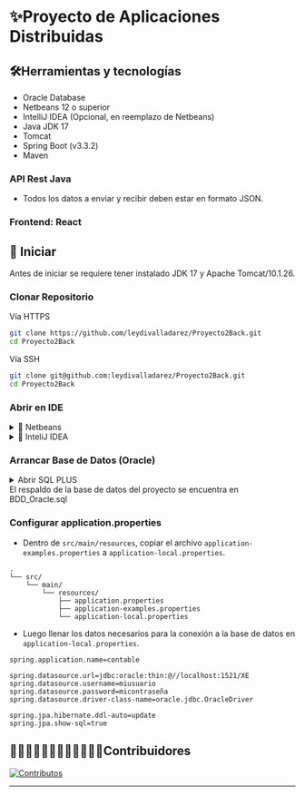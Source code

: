 # ✨Proyecto de Aplicaciones Distribuidas
## 🛠️Herramientas y tecnologías
- Oracle Database
- Netbeans 12 o superior
- IntelliJ IDEA (Opcional, en reemplazo de Netbeans)
- Java JDK 17
- Tomcat
- Spring Boot (v3.3.2)
- Maven

### API Rest Java
- Todos los datos a enviar y recibir deben estar en formato JSON.

### Frontend: React

## 🏁 Iniciar
Antes de iniciar se requiere tener instalado JDK 17 y Apache Tomcat/10.1.26.

### Clonar Repositorio
Vía HTTPS
```bash
git clone https://github.com/leydivalladarez/Proyecto2Back.git
cd Proyecto2Back
```
Vía SSH
```bash
git clone git@github.com:leydivalladarez/Proyecto2Back.git
cd Proyecto2Back
```
### Abrir en IDE
<details>
<summary>🚀 Netbeans </summary>
Para compilar tu proyecto en NetBeans, sigue estos pasos:

1. **Importar el Proyecto:**
 - Abre NetBeans.
 - Ve a `File > Open Project`.
 - Navega hasta la carpeta donde está tu proyecto Maven y selecciona la carpeta que contiene el archivo `pom.xml`.
 - Haz clic en `Open Project`.

2. **Configurar la JDK:**
 - Asegúrate de que NetBeans esté configurado para usar JDK 17.
 - Ve a `Tools > Java Platforms` y verifica que JDK 17 esté configurado. Si no es así, agrégalo.

3. **Compilar el Proyecto:**
 - Después de importar el proyecto, NetBeans debería reconocer automáticamente la configuración de Maven.
 - Puedes compilar el proyecto haciendo clic derecho sobre él en el panel de proyectos y seleccionando `Build`.

4. **Resolver Problemas de Dependencias:**
 - Si hay algún problema con las dependencias, asegúrate de que NetBeans esté conectado a internet para descargar las dependencias de Maven.
 - También puedes forzar la actualización de dependencias haciendo clic derecho en el proyecto y seleccionando `Clean and Build`.

5. **Ejecutar la Aplicación:**
 - Si todo está correctamente configurado, puedes ejecutar la aplicación desde NetBeans haciendo clic derecho en el proyecto y seleccionando `Run`.

Este proceso debería permitirte compilar y ejecutar tu proyecto en NetBeans sin mayores problemas.
</details>
<details>
<summary>🚀 InteliJ IDEA </summary>
Para abrir y ejecutar tu proyecto en IntelliJ IDEA, sigue estos pasos:

### 1. **Importar el Proyecto en IntelliJ IDEA:**
- Abre IntelliJ IDEA.
- Ve a `File > Open`.
- Navega hasta la carpeta donde se encuentra tu proyecto Maven y selecciona la carpeta que contiene el archivo `pom.xml`.
- Haz clic en `Open`. IntelliJ IDEA detectará automáticamente que es un proyecto Maven y comenzará a importar las dependencias.

### 2. **Configurar la JDK:**
- Asegúrate de que el proyecto esté utilizando JDK 17.
- Ve a `File > Project Structure` (`Ctrl + Alt + Shift + S` en Windows/Linux, `Command + ;` en macOS).
- En la sección `Project`, asegúrate de que `Project SDK` esté configurado en JDK 17.
- Si no tienes JDK 17 configurado, haz clic en `New > JDK` y selecciona la ruta donde tienes instalado JDK 17.

### 3. **Verificar la Configuración de Maven:**
- IntelliJ IDEA maneja Maven de manera integrada, pero es importante asegurarte de que esté configurado correctamente.
- Ve a `View > Tool Windows > Maven` para abrir la ventana de Maven.
- Aquí puedes ver los objetivos de Maven (`clean`, `install`, `spring-boot:run`, etc.).
- Puedes ejecutar `clean` y luego `install` o `spring-boot:run` directamente desde esta ventana para compilar y ejecutar tu proyecto.

### 4. **Configurar una Configuración de Ejecución (`Run Configuration`):**
- IntelliJ IDEA generalmente crea automáticamente una configuración de ejecución para Spring Boot.
- Para verificarla o crear una nueva:
 - Ve a `Run > Edit Configurations`.
 - Haz clic en el botón `+` y selecciona `Spring Boot`.
 - En la configuración, selecciona la clase principal de tu aplicación.
 - Asegúrate de que la configuración de `Before launch` esté establecida para ejecutar `Build` o `Maven Build`.

### 5. **Ejecutar la Aplicación:**
- Puedes ejecutar la aplicación directamente desde la configuración de ejecución creada.
- Haz clic en el botón de `Run` (ícono verde de "play") en la esquina superior derecha, o ve a `Run > Run 'tu_configuración'`.

### 6. **Verificar Dependencias y Compilación:**
- Si hay problemas con las dependencias o la compilación, IntelliJ IDEA te notificará.
- Puedes hacer clic en `Maven` en la barra lateral derecha para forzar la actualización de dependencias o limpiar y construir el proyecto nuevamente.

Siguiendo estos pasos, deberías poder abrir y ejecutar tu proyecto Spring Boot en IntelliJ IDEA sin problemas.
</details>



### Arrancar Base de Datos (Oracle)
<details>

<summary>Abrir SQL PLUS</summary>

```bash
Introduzca el nombre de usuario: /as sysdba
```
Debería conectarse a la base de datos
```bash
Conectado a:
Oracle Database 21c Express Edition Release 21.0.0.0.0 - Production
Version 21.3.0.0.0
```
```bash
SQL>
```
```sql
ALTER SESSION SET "_ORACLE_SCRIPT"= TRUE;
```
En la siguiente línea debe reemplazar "MI_USUARIO" y "password"
 por su nombre de usuario y contraseña respectivamente.
```sql
CREATE USER MI_USUARIO IDENTIFIED BY "password"
DEFAULT TABLESPACE "USERS"
TEMPORARY TABLESPACE "TEMP";
```
```sql
ALTER USER MI_USUARIO QUOTA UNLIMITED ON USERS;
```
```sql
GRANT CREATE SESSION TO MI_USUARIO;
```

```sql
GRANT "RESOURCE" TO MI_USUARIO;
```
```sql
ALTER USER MI_USUARIO DEFAULT ROLE "RESOURCE";
```

Con todo lo anterior la pantalla completa deberia verse así:
```bash
SQL*Plus: Release 21.0.0.0.0 - Production on Vie Ago 9 15:26:58 2024
Version 21.3.0.0.0

Copyright (c) 1982, 2021, Oracle.  All rights reserved.

Introduzca el nombre de usuario: /as sysdba

Conectado a:
Oracle Database 21c Express Edition Release 21.0.0.0.0 - Production
Version 21.3.0.0.0

SQL> ALTER SESSION SET "_ORACLE_SCRIPT"= TRUE;

Sesi¾n modificada.

SQL> CREATE USER MI_USUARIO IDENTIFIED BY "123456"
  2  DEFAULT TABLESPACE "USERS"
  3  TEMPORARY TABLESPACE "TEMP";

Usuario creado.

SQL> ALTER USER MI_USUARIO QUOTA UNLIMITED ON USERS;

Usuario modificado.

SQL> GRANT CREATE SESSION TO MI_USUARIO;

Concesi¾n terminada correctamente.

SQL> GRANT "RESOURCE" TO MI_USUARIO;

Concesi¾n terminada correctamente.

SQL> ALTER USER MI_USUARIO DEFAULT ROLE "RESOURCE";

Usuario modificado.

SQL>
```

Si tiene un gestor de base de datos como Oracle SQL Developer, proceder a conectar usando el usuario y contraseña anteriormente usadas.

Fuente: [Curso Completo 2023: Base de Datos Oracle Database (Youtube)](https://youtu.be/zJqYB-xbLWU?si=mA4K5eamI0Ec5LNl)
</details>
El respaldo de la base de datos del proyecto se encuentra en BDD_Oracle.sql

### Configurar application.properties
- Dentro de `src/main/resources`, copiar el archivo `application-examples.properties` a `application-local.properties`.
```
.
└── src/
    └── main/
        └── resources/
            ├── application.properties
            ├── application-examples.properties
            └── application-local.properties
```
- Luego llenar los datos necesarios para la conexión a la base de datos en `application-local.properties`.
```properties
spring.application.name=contable

spring.datasource.url=jdbc:oracle:thin:@//localhost:1521/XE
spring.datasource.username=miusuario
spring.datasource.password=micontraseña
spring.datasource.driver-class-name=oracle.jdbc.OracleDriver

spring.jpa.hibernate.ddl-auto=update
spring.jpa.show-sql=true
```

## 👩🏽‍💻👩🏻‍💻👨🏻‍💻👨🏻‍💻Contribuidores
<a href="https://github.com/leydivalladarez/Proyecto2Back/graphs/contributors">
  <img src="https://contrib.rocks/image?repo=leydivalladarez/Proyecto2Back" alt="Contributos" />
</a>

---
